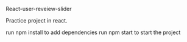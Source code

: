 React-user-reveiew-slider

Practice project in react. 

run npm install to add dependencies
run npm start to start the project